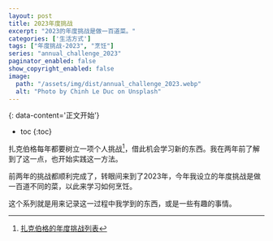 ```yaml
---
layout: post
title: 2023年度挑战
excerpt: "2023的年度挑战是做一百道菜。"
categories: ['生活方式']
tags: ["年度挑战-2023", "烹饪"]
series: "annual_challenge_2023"
paginator_enabled: false
show_copyright_enabled: false
image:
  path: "/assets/img/dist/annual_challenge_2023.webp"
  alt: "Photo by Chinh Le Duc on Unsplash"
---
```


{: data-content='正文开始'}

* toc 
{:toc}

扎克伯格每年都要树立一项个人挑战[^zuckerberg-annual-challenges]，借此机会学习新的东西。我在两年前了解到了这一点，也开始实践这一方法。

前两年的挑战都顺利完成了，转眼间来到了2023年，今年我设立的年度挑战是做一百道不同的菜，以此来学习如何烹饪。

这个系列就是用来记录这一过程中我学到的东西，或是一些有趣的事情。

[^zuckerberg-annual-challenges]:[扎克伯格的年度挑战列表](https://www.businessinsider.com/mark-zuckerberg-new-years-resolutions-list-2018-1 "扎克伯格的年度挑战列表")